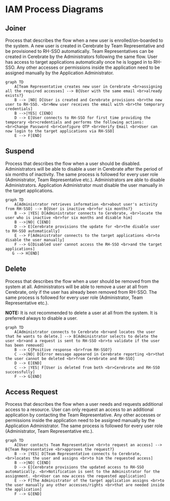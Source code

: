 # IAM Process Diagrams

## Joiner 

Process that describes the flow when a new user is enrolled/on-boarded to the system.
A new user is created in Cerebrate by Team Representative and be provisioned to RH-SSO automatically. Team Representatives can be created in Cerebrate by the Administrators following the same flow. User has access to target applications automatically once he is logged in to RH-SSO. Any other accesses or permissions inside the application need to be assigned manually by the Application Administrator.

```mermaid
graph TD
    A[Team Representative creates new user in Cerebrate <br>assigning all the required accesses] --> B{User with the same email <br>already exists?}
    B --> |NO| D[User is created and Cerebrate provisions <br>the new user to RH-SSO. <br>New user receives the email with <br>the temporary credentials]
    B -->|YES| C[END]
    D --> E[User connects to RH-SSO for first time providing the temporary <br>credentials and performs the following actions: <br>Change Password <br>Configure OTP <br>Verify Email <br>User can now login to the target applications via RH-SSO]
    E --> F[END]
```

## Suspend

Process that describes the flow when a user should be disabled.
Administrators will be able to disable a user in Cerebrate after the period of six months of inactivity. The same process is followed for every user role (Administrator, Team Representative etc.). Administrators are able to disable Administrators. Application Administrator must disable the user manually in the target applications.

```mermaid
graph TD
    A[Administrator retrieves information <br>about user's activity from RH-SSO] --> B{User is inactive <br>for six months?}
    B --> |YES| D[Administrator connects to Cerebrate, <br>locate the user who is inactive <br>for six months and disable him]
    B -->|NO| C[END]
    D --> E[Cerebrate provisions the update for <br>the disable user to RH-SSO automatically]
    E --> F[Administrator connects to the target applications <br>to disable the user manually]
    F --> G[Disabled user cannot access the RH-SSO <br>and the target applications]
   G --> H[END]
 ```  
 
## Delete
 
Process that describes the flow when a user should be removed from the system at all.
Administrators will be able to remove a user at all from Cerebrate, only if the user has already been removed from RH-SSO. The same process is followed for every user role (Administrator, Team Representative etc.). 

**NOTE:** It is not recommended to delete a user at all from the system. It is preferred always to disable a user.

```mermaid
graph TD
    A[Administrator connects to Cerebrate <br>and locates the user that he wants to delete.] --> B[Administrator selects to delete the user <br>and a request is sent to RH-SSO <br>to validate if the user has been removed]
    B --> C{Positive response <br>from RH-SSO?}
    C -->|NO| D[Error message appeared in Cerebrate reporting <br>that the user cannot be deleted <br>from Cerebrate and RH-SSO]
    D --> E[END]
    C --> |YES| F[User is deleted from both <br>Cerebrate and RH-SSO successfully]
    F --> G[END]
 ```  
 
## Access Request
 
Process that describes the flow when a user needs and requests additional access to a resource.
User can only request an access to an additional application by contacting the Team Representative. Any other accesses or permissions inside the application need to be assigned manually by the Application Administrator. The same process is followed for every user role (Administrator, Team Representative etc.).

```mermaid
graph TD
    A[User contacts Team Representative <br>to request an access] --> B{Team Representative <br>approves the request?}
    B --> |YES| D[Team Representative connects to Cerebrate, <br>locates the user and assigns <br>to him the requested access]
    B -->|NO| C[END]
    D --> E[Cerebrate provisions the updated access to RH-SSO automatically. <br>Notification is sent to the Administrator for the assignment. <br>User can now access the requested application]
    E --> F[The Administrator of the target application assigns <br>to the user manually any other accesses/rights <br>that are needed inside the application]
    F --> G[END]
 ``` 




